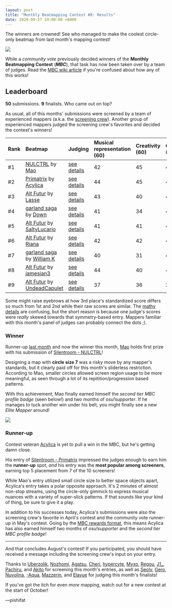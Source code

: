```yaml
---
layout: post
title: "Monthly Beatmapping Contest #8: Results"
date: 2020-09-27 19:00:00 +0000
---
```


The winners are crowned! See who managed to make the coolest circle-only beatmap from last month's mapping contest!

![](/wiki/shared/news/banners/monthly-beatmapping-contest.png)

While a *community vote* previously decided winners of the **Monthly Beatmapping Contest** (***MBC***), that task has now been taken over by a team of judges. Read the [MBC wiki article](/wiki/Contests/Monthly_Beatmapping_Contest) if you're confused about how any of this works!

## Leaderboard

**50** submissions. **9** finalists. Who came out on top?

As usual, all of this months' submissions were screened by a team of experienced mappers (a.k.a. the [screening crew](/wiki/Contests/Monthly_Beatmapping_Contest#screening)). Another group of experienced mappers judged the screening crew's favorites and decided the contest's winners!

| Rank | Beatmap | Judging | Musical representation (60) | Creativity (60) | Gameplay (60) | Limitation (30) | Raw total | Standardized total |
| :-- | :-- | :-- | :-- | :-- | :-- | :-- | :-- | :-- |
| \#1 | [NULCTRL](https://osu.ppy.sh/beatmapsets/1266008) by [Mao](https://osu.ppy.sh/users/2204515) | [see details](https://mappersguild.com/contests/results?submission=5f4af377d859314f1803be0f) | 42 | 45 | 44 | 24 | **155** | **2.68** |
| \#2 | [Primatrix](https://osu.ppy.sh/beatmapsets/1247457#osu/2631387) by [Acylica](https://osu.ppy.sh/users/1943309) | [see details](https://mappersguild.com/contests/results?submission=5f4af376d859314f1803bdf7) | 44 | 45 | 40 | 24 | **153** | **2.51** |
| \#3 | [Alt Futur](https://osu.ppy.sh/beatmapsets/1266007#osu/2631202) by [Lasse](https://osu.ppy.sh/users/896613) | [see details](https://mappersguild.com/contests/results?submission=5f4af375d859314f1803bde5) | 43 | 40 | 43 | 25 | **151** | **1.02** |
| \#4 | [garland saga](https://osu.ppy.sh/beatmapsets/1265992#osu/2631182) by [Down](https://osu.ppy.sh/users/4694602) | [see details](https://mappersguild.com/contests/results?submission=5f4af374d859314f1803bdda) | 41 | 34 | 41 | 20 | **136** | **-0.3** |
| \#5 | [Alt Futur](https://osu.ppy.sh/beatmapsets/1265982#osu/2631156) by [SaltyLucario](https://osu.ppy.sh/users/6571670) | [see details](https://mappersguild.com/contests/results?submission=5f4af378d859314f1803be1e) | 41 | 41 | 40 | 21 | **143** | **-0.32** |
| \#6 | [Alt Futur](https://osu.ppy.sh/beatmapsets/1265977#osu/2631145) by [Riana](https://osu.ppy.sh/users/1997633) | [see details](https://mappersguild.com/contests/results?submission=5f4af374d859314f1803bdd1) | 42 | 42 | 41 | 22 | **147** | **-0.4** |
| \#7 | [garland saga](https://osu.ppy.sh/beatmapsets/1266266#osu/2631731) by [William K](https://osu.ppy.sh/users/2261651) | [see details](https://mappersguild.com/contests/results?submission=5f4af375d859314f1803bdef) | 40 | 31 | 43 | 24 | **138** | **-0.42** |
| \#8 | [Alt Futur](https://osu.ppy.sh/beatmapsets/1266265#osu/2631730) by [jamesjan3](https://osu.ppy.sh/users/6260705) | [see details](https://mappersguild.com/contests/results?submission=5f4af376d859314f1803be01) | 44 | 40 | 41 | 19 | **144** | **-0.69** |
| \#9 | [Alt Futur](https://osu.ppy.sh/beatmapsets/1266520#osu/2632215) by [UndeadCapulet](https://osu.ppy.sh/users/2523533) | [see details](https://mappersguild.com/contests/results?submission=5f4af377d859314f1803be1c) | 37 | 36 | 32 | 22 | **127** | **-4.08** |

Some might raise eyebrows at how 3rd place's standardized score differs so much from 1st and 2nd while their raw scores are similar. The [mathy details](/wiki/Contests/Monthly_Beatmapping_Contest#judging) are confusing, but the short reason is because one judge's scores were *really* skewed towards that symmetry-based entry. Mappers familiar with this month's panel of judges can probably connect the dots ;).

### Winner

Runner-up [last month](https://osu.ppy.sh/home/news/2020-08-27-monthly-beatmapping-contest-7-results) and now the winner this month, [Mao](https://osu.ppy.sh/users/2204515) holds first prize with his submission of [Silentroom - NULCTRL](https://osu.ppy.sh/beatmapsets/1266008)!

Designing a map with **circle size 7** was a risky move by any mapper's standards, but it clearly paid off for this month's sliderless restriction. According to Mao, smaller circles allowed screen region usage to be more meaningful, as seen through a lot of its repitition/progression based patterns.

With this achievement, Mao finally earned himself the *second tier MBC profile badge* (seen below!) and two months of *osu!supporter*. If he manages to tuck another win under his belt, you might finally see a new *Elite Mapper* around!

![](/wiki/shared/news/2020-05-22-monthly-beatmapping-contest-4-results/mbc-badge-2.png)

### Runner-up

Contest veteran [Acylica](https://osu.ppy.sh/users/1943309) is yet to pull a win in the MBC, but he's getting damn close. 

His entry of [Silentroom - Primatrix](https://osu.ppy.sh/beatmapsets/1247457#osu/2631387) impressed the judges enough to earn him the **runner-up** spot, *and* his entry was the **most popular among screeners**, earning top 5 placement from 7 of the 10 screeners!

While Mao's entry utilized small circle size to better space objects apart, Acylica's entry takes a polar opposite approach. It's 2 minutes of almost non-stop streams, using the circle-only gimmick to express musical nuances with a variety of super-slick patterns. If that sounds like your kind of thing, be sure to give it a play.  

In addition to his successes today, Acylica's submissions were also the screening crew's favorite in April's contest and the community vote runner-up in May's contest. Going by the [MBC rewards format](/wiki/Contests/Monthly_Beatmapping_Contest#rewards), this means Acylica has also earned himself two months of *osu!supporter* and the *second tier MBC profile badge*!

---

And that concludes August's contest! If you participated, you should have received a message including the screening crew's input on your entry.

Thanks to [Uberzolik](https://osu.ppy.sh/users/1314547), [Nozhomi](https://osu.ppy.sh/users/2716981), [Agatsu](https://osu.ppy.sh/users/5579871), [Cheri](https://osu.ppy.sh/users/5226970), [hypercyte](https://osu.ppy.sh/users/9155377), [Myxo](https://osu.ppy.sh/users/2202645), [Regou](https://osu.ppy.sh/users/419954), [J1_](https://osu.ppy.sh/users/5918561), [Pachiru](https://osu.ppy.sh/users/2850983), and [Akito](https://osu.ppy.sh/users/5716327) for screening this month's entries, as well as [Seolv](https://osu.ppy.sh/users/8067876), [Gero](https://osu.ppy.sh/users/1467715), [Nuvolina](https://osu.ppy.sh/users/10974170), [-Aqua](https://osu.ppy.sh/users/7150015), [Mazzerin](https://osu.ppy.sh/users/2942381), and [Elayue](https://osu.ppy.sh/users/6400861) for judging this month's finalists! 

If you've got the itch for even *more* mapping, watch out for a new contest at the start of October!

—pishifat
